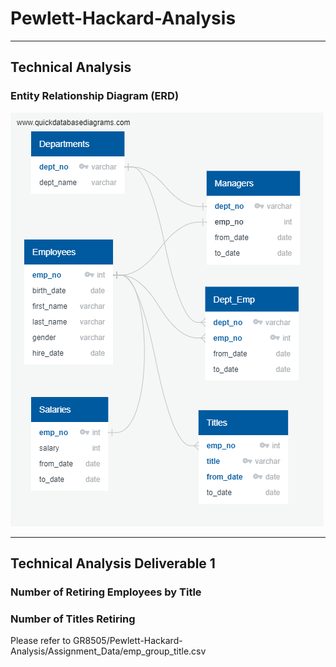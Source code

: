 # Pewlett-Hackard-Analysis
__________________________________________________________________________________________________

## Technical Analysis ##

### Entity Relationship Diagram (ERD) ###
![](https://github.com/GR8505/Pewlett-Hackard-Analysis/blob/master/EmployeeDB.png)


_________________________________________________________________________________________________


## Technical Analysis Deliverable 1 ##
### Number of Retiring Employees by Title ###

### Number of Titles Retiring ###
Please refer to GR8505/Pewlett-Hackard-Analysis/Assignment_Data/emp_group_title.csv


